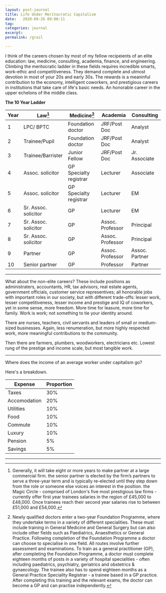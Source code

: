 ```yaml
---
layout: post-journal
title: Life Under Meritocratic Capitalism
date:   2020-09-26 09:00:11
tag: 
categories: journal
excerpt: 
permalink: /grail

---
```




I think of the careers chosen by most of my fellow recipeients of an elite education: law, medicine, consulting, academia, finance, and engineering. Climbing the meritocratic ladder in these fields requires incredible smarts, work-ethic and competitiveness. They demand complete and utmost devotion in most of your 20s and early 30s.   The rewards is a meaninful contribution to the economy, intelligent coworkers, and prestigious careers in institutions that take care of life's basic needs.  An honorable career in the upper echelons of the middle class.


**The 10 Year Ladder**

Year | Law[^Law]       | Medicine[^Medicine]    | Academia  | Consulting | 
---| ----------- | ---------------------  | --------- | ---------   |
1 | LPC/ BPTC  |   Foundation doctor | JRF/Post Doc | Analyst |    
2 | Trainee/Pupil  |   Foundation doctor |JRF/Post Doc | Analyst |  
3 | Trainee/Barrister  | Junior Fellow   | JRF/Post Doc | Jr. Associate |    
4 | Assoc. solicitor  |  GP Specialty registrar | Lecturer | Associate | 
5 | Assoc. solicitor  |   GP Specialty registrar | Lecturer |  EM | 
6 | Sr. Assoc. solicitor  |   GP  | Lecturer | EM | 
7 | Sr. Assoc. solicitor  |   GP  | Assoc. Professor |  Principal | 
8 | Sr. Assoc. solicitor  |   GP  | Assoc. Professor |  Principal |   
9 | Partner  |   GP | Assoc. Professor | Assoc. Partner |
10 | Senior partner |   GP | Professor | Partner |


---

What about the non-elite careers? These include positions as administraters, accountants, HR, tax advisors, real estate agents, government officials, customer service representives; all honorable jobs with important roles in our society, but with different trade-offs: lesser work, lesser competitiveness, lesser income and prestige and IQ of coworkers, yet in some sense, more freedom. More time for leasure, more time for family. Work is work; not something to tie your identity around. 

There are nurses, teachers, civil servants and leaders of small or medium-sized businesses. Again, less renumeration, but more highly respected work, more meaningful contributions to the community. 


Then there are farmers, plumbers, woodworkers, electricians etc. Lowest rung of the prestige and income scale, but most tangible work. 



[^Medicine]: Newly qualified doctors enter a two-year Foundation Programme, where they undertake terms in a variety of different specialities. These must include training in General Medicine and General Surgery but can also include other fields such as Paediatrics, Anaesthetics or General Practice. Following completion of the Foundation Programme a doctor can choose to specialise in one field. All routes involve further assessment and examinations. To train as a general practitioner (GP), after completing the Foundation Programme, a doctor must complete eighteen months of posts in a variety of hospital specialities - often including paediatrics, psychiatry, geriatrics and obstetrics & gynaecology. The trainee also has to spend eighteen months as a General Practice Speciality Registrar - a trainee based in a GP practice. After completing this training and the relevant exams, the doctor can become a GP and can practise independently.

[^Law]: Generally, it will take eight or more years to make partner at a large commercial firm. the senior partner is elected by the firm’s partners to serve a three-year term and is typically re-elected until they step down from the role or someone else voices an interest in the position. the Magic Circle - comprised of London's five most prestigious law firms - currently offer first year trainees salaries in the region of £45,000 to £48,000. Once trainees reach their second year salaries rise to between £51,000 and £54,000.

------


Where does the income of an average worker under capitalism go?


Here's a breakdown.

Expense   | Proportion |    
----------| -----------| 
Taxes   | 30%        | 
Accomodation   | 20% | 
Utilities  | 10% | 
Food  | 10%  |
Commute  | 10% |
Luxury   | 10%  |
Pension  |  5%   |
Savings  |  5%   |


-----
